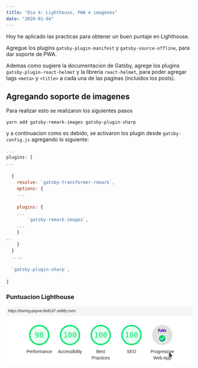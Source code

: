 ```yaml
---
title: "Dia 4: Lighthouse, PWA e imagenes"
date: "2020-01-04"
---
```


Hoy he aplicado las practicas para obtener un buen puntaje en Lighthouse.

Agregue los plugins `gatsby-plugin-manifest` y `gatsby-source-offline`, para dar
soporte de PWA. 


Ademas como sugiere la documentacion de Gatsby, agrege los plugins
`gatsby-plugin-react-helmet` y la libreria `react-helmet`, para poder agregar
tags `<meta>` y `<title>` a cada una de las paginas (incluidos los posts).

## Agregando soporte de imagenes

Para realizar esto se realizaron los siguientes pasos

```ssh
yarn add gatsby-remark-images gatsby-plugin-sharp
```

y a continuacion como es debido, se activaron los plugin desde
`gatsby-config.js` agregando lo siguiente:

```javascript
...
plugins: [
...

  {
    resolve: `gatsby-transformer-remark`,
    options: {
    ...

    plugins: {
    ...
        `gatsby-remark-images`,
    ...
    }
..
    }
  }
  ...,

  `gatsby-plugin-sharp`,

]

```

### Puntuacion Lighthouse

!["some coso"](./imgs/dia4-1.png)
